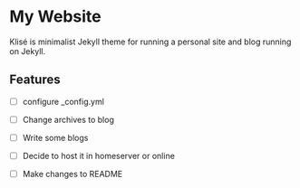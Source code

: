 # My Website

Klisé is minimalist Jekyll theme for running a personal site and blog running on Jekyll.

## Features

- [ ] configure _config.yml
- [ ] Change archives to blog
- [ ] Write some blogs
- [ ] Decide to host it in homeserver or online
- [ ] Make changes to README

